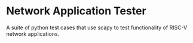 
# Network Application Tester

A suite of python test cases that use scapy to test functionality of RISC-V
network applications.

